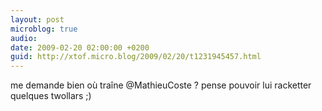 ```yaml
---
layout: post
microblog: true
audio: 
date: 2009-02-20 02:00:00 +0200
guid: http://xtof.micro.blog/2009/02/20/t1231945457.html
---
```

me demande bien où traîne @MathieuCoste ? pense pouvoir lui racketter quelques twollars ;)
